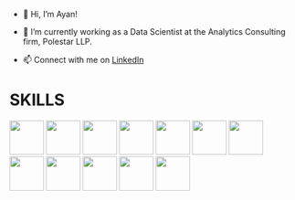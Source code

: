 - 👋 Hi, I’m Ayan!
 
- &#128188; I’m currently working as a Data Scientist at the Analytics Consulting firm, Polestar LLP. 

- 📫 Connect with me on  <a href="https://www.linkedin.com/in/ayan-s-57850a19b/">LinkedIn</a>

<h1>SKILLS </h1>

<a> <img width ='60px' src ='https://upload.wikimedia.org/wikipedia/commons/thumb/c/c3/Python-logo-notext.svg/1200px-Python-logo-notext.svg.png'> </a>
<a> <img width ='60px' src ='https://styles.redditmedia.com/t5_2qm6k/styles/communityIcon_dhjr6guc03x51.png?width=256&s=3e825b7205c7f497d4695028e358d26ee359f84b'> </a>
<a> <img width ='60px' src ='https://upload.wikimedia.org/wikipedia/commons/thumb/0/05/Scikit_learn_logo_small.svg/1200px-Scikit_learn_logo_small.svg.png'> </a>
<a> <img width ='60px' src ='https://www.pinclipart.com/picdir/middle/367-3678882_python-logo-clipart-easy-pandas-python-logo-png.png'> </a>
<a> <img width ='60px' src ='https://user-images.githubusercontent.com/67586773/105040771-43887300-5a88-11eb-9f01-bee100b9ef22.png'> </a>
<a> <img width ='60px' src ='https://cdn-images-1.medium.com/max/1200/1*iDQvKoz7gGHc6YXqvqWWZQ.png'> </a>
<a> <img width ='60px' src ='https://res.cloudinary.com/apideck/image/upload/v1614063907/marketplaces/ckhg56iu1mkpc0b66vj7fsj3o/listings/abxnujenvxm9lx0orn4k.png'> </a>
<a> <img width ='60px' src ='https://www.idalko.com/wp-content/uploads/2018/07/word-image.png'> </a>
<a> <img width ='60px' src ='https://banner2.cleanpng.com/20180515/zxe/kisspng-jenkins-docker-continuous-delivery-installation-so-5afa799e222331.1197773615263645741398.jpg'> </a>
<a> <img width ='60px' src ='https://upload.wikimedia.org/wikipedia/commons/thumb/e/e0/Git-logo.svg/1280px-Git-logo.svg.png'> </a>
<a> <img width ='60px' src ='https://mpng.subpng.com/20181110/vfu/kisspng-power-bi-business-intelligence-microsoft-azure-mic-office-365-d-nieuwe-cloud-omgeving-dynamics-on-5be7b364c21ac6.3427992715419113967951.jpg'> </a>
<a> <img width ='60px' src ='https://www.pngfind.com/pngs/m/38-383271_excel-logo-png-microsoft-excel-logo-transparent-png.png'> </a>


<!---
ayanatherate/ayanatherate is a ✨ special ✨ repository because its `README.md` (this file) appears on your GitHub profile.
You can click the Preview link to take a look at your changes.
--->
